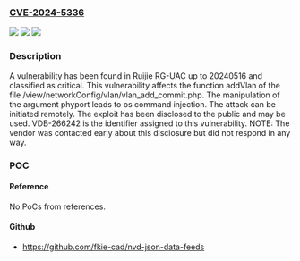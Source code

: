 ### [CVE-2024-5336](https://cve.mitre.org/cgi-bin/cvename.cgi?name=CVE-2024-5336)
![](https://img.shields.io/static/v1?label=Product&message=RG-UAC&color=blue)
![](https://img.shields.io/static/v1?label=Version&message=%3D%2020240516%20&color=brighgreen)
![](https://img.shields.io/static/v1?label=Vulnerability&message=CWE-78%20OS%20Command%20Injection&color=brighgreen)

### Description

A vulnerability has been found in Ruijie RG-UAC up to 20240516 and classified as critical. This vulnerability affects the function addVlan of the file /view/networkConfig/vlan/vlan_add_commit.php. The manipulation of the argument phyport leads to os command injection. The attack can be initiated remotely. The exploit has been disclosed to the public and may be used. VDB-266242 is the identifier assigned to this vulnerability. NOTE: The vendor was contacted early about this disclosure but did not respond in any way.

### POC

#### Reference
No PoCs from references.

#### Github
- https://github.com/fkie-cad/nvd-json-data-feeds


